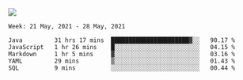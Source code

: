 <img align="center" src="https://github-readme-stats.vercel.app/api?username=bafuka&show_icons=true&icon_color=CE1D2D&text_color=718096&bg_color=ffffff&hide_title=true" />

<!--START_SECTION:waka-->
```text
Week: 21 May, 2021 - 28 May, 2021

Java         31 hrs 17 mins  ██████████████████████▓░░   90.17 % 
JavaScript   1 hr 26 mins    █░░░░░░░░░░░░░░░░░░░░░░░░   04.15 % 
Markdown     1 hr 5 mins     ▓░░░░░░░░░░░░░░░░░░░░░░░░   03.16 % 
YAML         29 mins         ▒░░░░░░░░░░░░░░░░░░░░░░░░   01.43 % 
SQL          9 mins          ░░░░░░░░░░░░░░░░░░░░░░░░░   00.44 % 
```
<!--END_SECTION:waka-->

<!--
**bafuka/bafuka** is a ✨ _special_ ✨ repository because its `README.md` (this file) appears on your GitHub profile.

Here are some ideas to get you started:

- 🔭 I’m currently working on ...
- 🌱 I’m currently learning ...
- 👯 I’m looking to collaborate on ...
- 🤔 I’m looking for help with ...
- 💬 Ask me about ...
- 📫 How to reach me: ...
- 😄 Pronouns: ...
- ⚡ Fun fact: ...
-->
